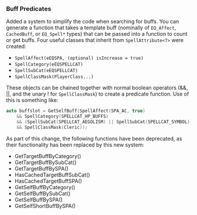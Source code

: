 ### Buff Predicates

Added a system to simplify the code when searching for buffs. You can generate a function that takes a template buff
(nominally of `EQ_Affect`, `CachedBuff`, or `EQ_Spell*` types) that can be passed into a function to count or get buffs.
Four useful classes that inherit from `SpellAttribute<T>` were created:

- `SpellAffect(eEQSPA, (optional) isIncrease = true)`
- `SpellCategory(eEQSPELLCAT)`
- `SpellSubCat(eEQSPELLCAT)`
- `SpellClassMask(PlayerClass...)`

These objects can be chained together with normal boolean operators (&&, ||, and the unary ! for `SpellClassMask`) to create a predicate function. Use of this is something like:

```cpp title="Example (C++)"
auto buffslot = GetSelfBuff(SpellAffect(SPA_AC, true)
    && SpellCategory(SPELLCAT_HP_BUFFS)
    && (SpellSubCat(SPELLCAT_AEGOLISM) || SpellSubCat(SPELLCAT_SYMBOL))
    && SpellClassMask(Cleric));
```

As part of this change, the following functions have been deprecated, as their functionality has been replaced by this new system:

- GetTargetBuffByCategory()
- GetTargetBuffBySubCat()
- GetTargetBuffBySPA()
- HasCachedTargetBuffSubCat()
- HasCachedTargetBuffSPA()
- GetSelfBuffByCategory()
- GetSelfBuffBySubCat()
- GetSelfBuffBySPA()
- GetSelfShortBuffBySPA()
